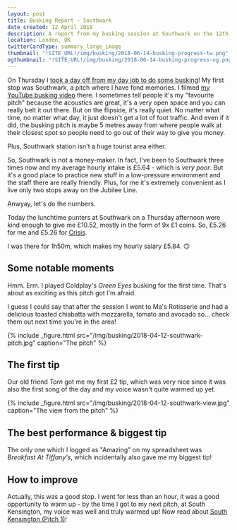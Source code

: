 ```yaml
---
layout: post
title: Busking Report – Southwark
date_created: 12 April 2018
description: A report from my busking session at Southwark on the 12th of April 2018!
location: London, UK
twitterCardType: summary_large_image
thumbnail: "!SITE_URL!/img/busking/2018-06-14-busking-progress-tw.png"
ogthumbnail: "!SITE_URL!/img/busking/2018-06-14-busking-progress-og.png"
---
```


On Thursday I [took a day off from my day job to do some busking](2018-04-12-marathon)! My first stop was Southwark, a pitch where I have fond memories. I filmed [my YouTube busking video](https://www.youtube.com/watch?v=LmDXpLbi2w0) there. I sometimes tell people it's my "favourite pitch" because the acoustics are great, it's a very open space and you can really belt it out there. But on the flipside, it's really quiet. No matter what time, no matter what day, it just doesn't get a lot of foot traffic. And even if it did, the busking pitch is maybe 5 metres away from where people walk at their closest spot so people need to go out of their way to give you money.

Plus, Southwark station isn't a huge tourist area either.

So, Southwark is not a money-maker. In fact, I've been to Southwark three times now and my average hourly intake is £5.64 - which is _very poor_. But it's a good place to practice new stuff in a low-pressure environment and the staff there are really friendly. Plus, for me it's extremely convenient as I live only two stops away on the Jubilee Line.

Anwyay, let's do the numbers.

Today the lunchtime punters at Southwark on a Thursday afternoon were kind enough to give me £10.52, mostly in the form of 9x £1 coins. So, £5.26 for me and £5.26 for [Crisis](https://www.crisis.org.uk/).

I was there for 1h50m, which makes my hourly salary £5.84. 🙃

## Some notable moments

Hmm. Erm. I played Coldplay's _Green Eyes_ busking for the first time. That's about as exciting as this pitch got I'm afraid.

I guess I could say that after the session I went to Ma's Rotisserie and had a delicious toasted chiabatta with mozzarella, tomato and avocado so... check them out next time you're in the area!

{% include _figure.html src="/img/busking/2018-04-12-southwark-pitch.jpg" caption="The pitch" %}

## The first tip

Our old friend _Torn_ got me my first £2 tip, which was very nice since it was also the first song of the day and my voice wasn't quite warmed up yet.

{% include _figure.html src="/img/busking/2018-04-12-southwark-view.jpg" caption="The view from the pitch" %}

## The best performance & biggest tip

The only one which I logged as "Amazing" on my spreadsheet was _Breakfast At Tiffany's_, which incidentally also gave me my biggest tip!

## How to improve

Actually, this was a good stop. I went for less than an hour, it was a good opportunity to warm up - by the time I got to my next pitch, at South Kensington, my voice was well and truly warmed up! Now read about [South Kensington (Pitch 1)](2018-04-12-south-kensington)!
